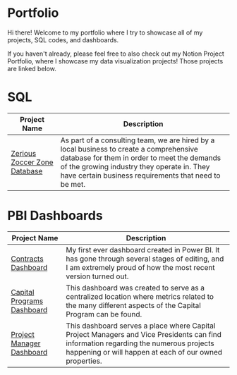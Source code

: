 # Portfolio

Hi there!
Welcome to my portfolio where I try to showcase all of my projects, SQL codes, and dashboards.

If you haven't already, please feel free to also check out my Notion Project Portfolio, where I showcase my data visualization projects! Those projects are linked below. 

# SQL
| Project Name  | Description |
| ------------- | ------------- |
| [Zerious Zoccer Zone Database](https://github.com/lardcheng/Zerious-Zoccer-Zone-Project)| As part of a consulting team, we are hired by a local business to create a comprehensive database for them in order to meet the demands of the growing industry they operate in. They have certain business requirements that need to be met. |


# PBI Dashboards
| Project Name  | Description |
| ------------- | ------------- |
| [Contracts Dashboard](https://lardcheng.notion.site/Contracts-Dashboard-4042c67c3db2481dbf02918ed1a4ec4d)| My first ever dashboard created in Power BI. It has gone through several stages of editing, and I am extremely proud of how the most recent version turned out. |
| [Capital Programs Dashboard](https://www.notion.so/lardcheng/Capital-Dashboard-478f160100044dc083bc92a35d878058)| This dashboard was created to serve as a centralized location where metrics related to the many different aspects of the Capital Program can be found.   |
| [Project Manager Dashboard](https://www.notion.so/lardcheng/Project-Manager-Dashboard-0e13ca755bc642318697a6ff5beb6c94)| This dashboard serves a place where Capital Project Managers and Vice Presidents can find information regarding the numerous projects happening or will happen at each of our owned properties. |
